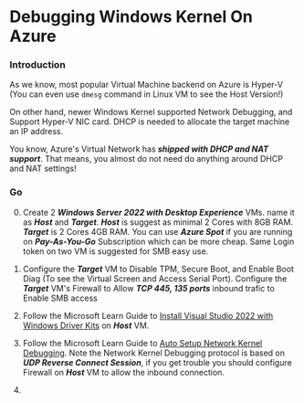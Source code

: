 # Debugging Windows Kernel On Azure

### Introduction

As we know, most popular Virtual Machine backend on Azure is Hyper-V (You can even use ```dmesg``` command in Linux VM to see the Host Version!)

On other hand, newer Windows Kernel supported Network Debugging, and Support Hyper-V NIC card. DHCP is needed to allocate the target machine an IP address.

You know, Azure's Virtual Network has ***shipped with DHCP and NAT support***. That means, you almost do not need do anything around DHCP and NAT settings!

### Go

0. Create 2 ***Windows Server 2022 with Desktop Experience*** VMs. name it as ***Host*** and ***Target***. ***Host*** is suggest as minimal 2 Cores with 8GB RAM. ***Target*** is 2 Cores 4GB RAM. You can use ***Azure Spot*** if you are running on ***Pay-As-You-Go*** Subscription which can be more cheap. Same Login token on two VM is suggested for SMB easy use.

1. Configure the ***Target*** VM to Disable TPM, Secure Boot, and Enable Boot Diag (To see the Virtual Screen and Access Serial Port). Configure the ***Target*** VM's Firewall to Allow ***TCP 445, 135 ports*** inbound trafic to Enable SMB access

2. Follow the Microsoft Learn Guide to [Install Visual Studio 2022 with Windows Driver Kits](https://learn.microsoft.com/en-us/windows-hardware/drivers/download-the-wdk?wt.mc_id=studentamb_188195) on ***Host*** VM. 

3. Follow the Microsoft Learn Guide to [Auto Setup Network Kernel Debugging](https://learn.microsoft.com/en-us/windows-hardware/drivers/debugger/setting-up-a-network-debugging-connection-automatically?wt.mc_id=studentamb_188195). Note the Network Kernel Debugging protocol is based on ***UDP Reverse Connect Session***, if you get trouble you should configure Firewall on ***Host*** VM to allow the inbound connection.

4. 